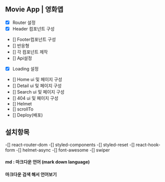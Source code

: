 ## Movie App | 영화앱

- [x] Router 설정
- [x] Header 컴포넌트 구성
- [] Footer컴포넌트 구성
- [] 반응형
- [] 각 컴포넌트 제작
- [] Api설정
- [x] Loading 설정
- [] Home ui 및 페이지 구성
- [] Detail ui 및 페이지 구성
- [] Search ui 및 페이지 구성
- [] 404 ui 및 페이지 구성
- [] Helmet
- [] scrollTo
- [] Deploy(배포)

## 설치항목

-[] react-router-dom
-[] styled-components
-[] styled-reset
-[] react-hook-form
-[] helmet-async
-[] font-awesome
-[] swiper

#### md : 마크다운 언어 (mark down language)

#### 마크다운 검색 해서 언어보기
